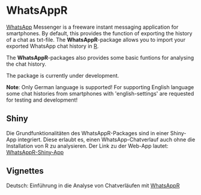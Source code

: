 # WhatsAppR
[WhatsApp](https://www.whatsapp.com/) Messenger is a freeware instant messaging application for smartphones. By default, this provides the function of exporting the history of a chat as txt-file. The **WhatsAppR**-package allows you to import your exported WhatsApp chat history in [R](https://cran.r-project.org/).

The **WhatsAppR**-packages also provides some basic funtions for analysing the chat history.

The package is currently under development.

**Note**: Only German language is supported! For supporting English language some chat histories from smartphones with 'english-settings' are requested for testing and development!

## Shiny
Die Grundfunktionalitäten des WhatsAppR-Packages sind in einer Shiny-App integriert. Diese erlaubt es, einen WhatsApp-Chatverlauf auch ohne die Installation von R zu analysieren. Der Link zu der Web-App lautet:  
[WhatsAppR-Shiny-App](https://borisls.shinyapps.io/WhatsAppR/)


## Vignettes
Deutsch: Einführung in die Analyse von Chatverläufen mit [WhatsAppR](https://borisls.github.io/whatsappr/WhatsAppR_Einfuehrung_Deutsch.html)
